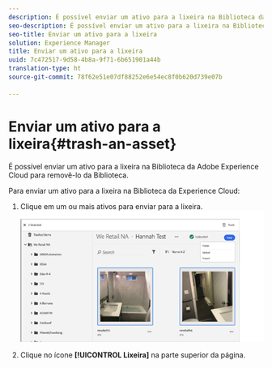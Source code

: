 ```yaml
---
description: É possível enviar um ativo para a lixeira na Biblioteca da Adobe Experience Cloud para removê-lo da Biblioteca.
seo-description: É possível enviar um ativo para a lixeira na Biblioteca da Adobe Experience Cloud para removê-lo da Biblioteca.
seo-title: Enviar um ativo para a lixeira
solution: Experience Manager
title: Enviar um ativo para a lixeira
uuid: 7c472517-9d58-4b8a-9f71-6b651901a44b
translation-type: ht
source-git-commit: 78f62e51e07df88252e6e54ec8f0b620d739e07b

---
```



# Enviar um ativo para a lixeira{#trash-an-asset}

É possível enviar um ativo para a lixeira na Biblioteca da Adobe Experience Cloud para removê-lo da Biblioteca.

Para enviar um ativo para a lixeira na Biblioteca da Experience Cloud:

1. Clique em um ou mais ativos para enviar para a lixeira. ![](assets/import_options_mulit_select_trash.png)

1. Clique no ícone **[!UICONTROL Lixeira]** na parte superior da página.

